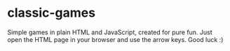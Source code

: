 # classic-games
Simple games in plain HTML and JavaScript, created for pure fun.
Just open the HTML page in your browser and use the arrow keys.
Good luck :)
